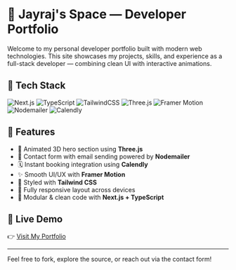# 🌌 Jayraj's Space — Developer Portfolio

Welcome to my personal developer portfolio built with modern web technologies. This site showcases my projects, skills, and experience as a full-stack developer — combining clean UI with interactive animations.

## 🚀 Tech Stack

![Next.js](https://img.shields.io/badge/Next.js-000?style=for-the-badge&logo=nextdotjs&logoColor=white)
![TypeScript](https://img.shields.io/badge/TypeScript-3178c6?style=for-the-badge&logo=typescript&logoColor=white)
![TailwindCSS](https://img.shields.io/badge/TailwindCSS-38B2AC?style=for-the-badge&logo=tailwindcss&logoColor=white)
![Three.js](https://img.shields.io/badge/Three.js-000000?style=for-the-badge&logo=three.js&logoColor=white)
![Framer Motion](https://img.shields.io/badge/Framer--Motion-EF008C?style=for-the-badge&logo=framer&logoColor=white)
![Nodemailer](https://img.shields.io/badge/Nodemailer-3C3C3C?style=for-the-badge&logo=nodemailer&logoColor=white)
![Calendly](https://img.shields.io/badge/Calendly-006BFF?style=for-the-badge&logo=calendly&logoColor=white)

## 📂 Features

- 🌠 Animated 3D hero section using **Three.js**
- 💌 Contact form with email sending powered by **Nodemailer**
- 🗓️ Instant booking integration using **Calendly**
- ✨ Smooth UI/UX with **Framer Motion**
- 🎨 Styled with **Tailwind CSS**
- 📱 Fully responsive layout across devices
- 🧩 Modular & clean code with **Next.js + TypeScript**

## 🔗 Live Demo

👉 [Visit My Portfolio](https://jayrajspace.vercel.app)

---

Feel free to fork, explore the source, or reach out via the contact form! 

